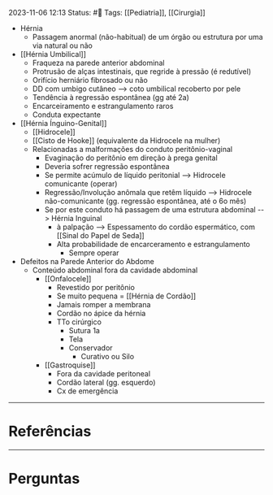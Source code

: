 2023-11-06 12:13
Status: #🌱 
Tags: [[Pediatria]], [[Cirurgia]]
<br/>
- Hérnia
	- Passagem anormal (não-habitual) de um órgão ou estrutura por uma via natural ou não
- [[Hérnia Umbilical]]
	- Fraqueza na parede anterior abdominal
	- Protrusão de alças intestinais, que regride à pressão (é redutível)
	- Orifício herniário fibrosado ou não
	- DD com umbigo cutâneo --> coto umbilical recoberto por pele
	- Tendência à regressão espontânea (gg até 2a)
	- Encarceiramento e estrangulamento raros
	- Conduta expectante
- [[Hérnia Ínguino-Genital]]
	- [[Hidrocele]]
	- [[Cisto de Hooke]] (equivalente da Hidrocele na mulher)
	- Relacionadas a malformações do conduto peritônio-vaginal
		- Evaginação do peritônio em direção à prega genital
		- Deveria sofrer regressão espontânea
		- Se permite acúmulo de líquido peritonial --> Hidrocele comunicante (operar)
		- Regressão/Involução anômala que retêm líquido --> Hidrocele não-comunicante (gg. regressão espontânea, até o 6o mês)
		- Se por este conduto há passagem de uma estrutura abdominal --> Hérnia Inguinal
			- à palpação --> Espessamento do cordão espermático, com [[Sinal do Papel de Seda]]
			- Alta probabilidade de encarceramento e estrangulamento
				- Sempre operar
- Defeitos na Parede Anterior do Abdome
	- Conteúdo abdominal fora da cavidade abdominal
		- [[Onfalocele]]
			- Revestido por peritônio
			- Se muito pequena = [[Hérnia de Cordão]]
			- Jamais romper a membrana
			- Cordão no ápice da hérnia
			- TTo cirúrgico
				- Sutura 1a
				- Tela
				- Conservador
					- Curativo ou Silo
		- [[Gastroquise]]
			- Fora da cavidade peritoneal
			- Cordão lateral (gg. esquerdo)
			- Cx de emergência
____
# Referências
---
# Perguntas

